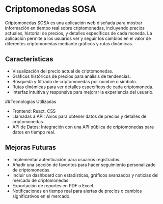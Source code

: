 # Criptomonedas SOSA
Criptomonedas SOSA es una aplicación web diseñada para mostrar información en tiempo real sobre criptomonedas, incluyendo precios actuales, historial de precios, y detalles específicos de cada moneda. La aplicación permite a los usuarios ver y seguir los cambios en el valor de diferentes criptomonedas mediante gráficos y rutas dinámicas.

## Características
- Visualización del precio actual de criptomonedas.
- Gráficos históricos de precios para análisis de tendencias.
- Búsqueda y filtrado de criptomonedas por nombre o símbolo.
- Rutas dinámicas para ver detalles específicos de cada criptomoneda.
- Interfaz intuitiva y responsive para mejorar la experiencia del usuario.

##Tecnologías Utilizadas
- Frontend: React, CSS
- Llamadas a API: Axios para obtener datos de precios y detalles de criptomonedas.
- API de Datos: Integración con una API pública de criptomonedas para datos en tiempo real.

## Mejoras Futuras
- Implementar autenticación para usuarios registrados.
- Añadir una sección de favoritos para hacer seguimiento personalizado de criptomonedas.
- Incluir un dashboard con estadísticas, gráficos avanzados y noticias del mercado de criptomonedas.
- Exportación de reportes en PDF o Excel.
- Notificaciones en tiempo real para alertas de precios o cambios significativos en el mercado.
